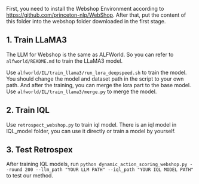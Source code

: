 First, you need to install the Webshop Environment according to https://github.com/princeton-nlp/WebShop.
After that, put the content of this folder into the webshop folder downloaded in the first stage.

## 1. Train LLaMA3

The LLM for Webshop is the same as ALFWorld. So you can refer to ```alfworld/README.md``` to train the LLaMA3 model.

Use ```alfworld/IL/train_llama3/run_lora_deepspeed.sh``` to train the model. You should change the model and dataset path in the script to your own path. And after the training, you can merge the lora part to the base model. Use ```alfworld/IL/train_llama3/merge.py``` to merge the model.

## 2. Train IQL

Use ```retrospect_webshop.py``` to train iql model.
There is an iql model in IQL_model folder, you can use it directly or train a model by yourself.

## 3. Test Retrospex

After training IQL models, run ```python dynamic_action_scoring_webshop.py --round 200 --llm_path "YOUR LLM PATH" --iql_path "YOUR IQL MODEL PATH"``` to test our method.
